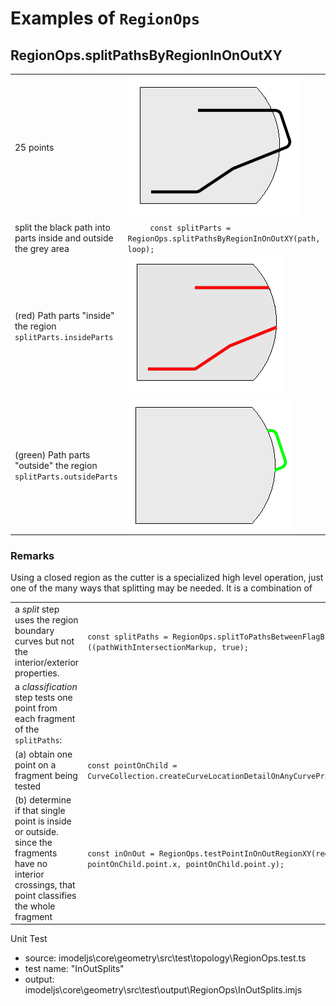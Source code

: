
# Examples of `RegionOps`

## RegionOps.splitPathsByRegionInOnOutXY

|  |  |
|---|---|
| 25 points | ![>](./figs/RegionOps/splitPathsByRegionInOnOutXY/InOutSplitsInput.png) |
| split the black path into parts inside and outside the grey area | `     const splitParts = RegionOps.splitPathsByRegionInOnOutXY(path, loop);`|
| (red) Path parts "inside" the region <br>  `splitParts.insideParts`| ![>](./figs/RegionOps/splitPathsByRegionInOnOutXY/InOutSplitsInsidePart.png) |
| (green) Path parts "outside" the region  <br>  `splitParts.outsideParts`| ![>](./figs/RegionOps/splitPathsByRegionInOnOutXY/InOutSplitsOutsidePart.png) |

### Remarks

Using a closed region as the cutter is a specialized high level operation, just one of the many ways that splitting may be needed.  It is a combination of

|  |  |
|---|---|
| a _split_ step uses the region boundary curves but not the interior/exterior properties. |`const splitPaths = RegionOps.splitToPathsBetweenFlagBreaks ((pathWithIntersectionMarkup, true);` |
| a _classification_ step tests one point from each fragment of the `splitPaths`: | |
| (a) obtain one point on a fragment being tested |`const pointOnChild = CurveCollection.createCurveLocationDetailOnAnyCurvePrimitive(splitPaths);` |
| (b) determine if that single point is inside or outside. <br> since the fragments have no interior crossings, that point classifies the whole fragment | `const inOnOut = RegionOps.testPointInOnOutRegionXY(region, pointOnChild.point.x, pointOnChild.point.y);` |



Unit Test
  * source: imodeljs\core\geometry\src\test\topology\RegionOps.test.ts
  * test name: "InOutSplits"
  * output: imodeljs\core\geometry\src\test\output\RegionOps\InOutSplits.imjs